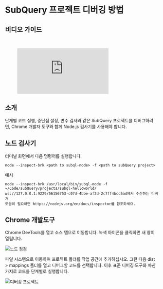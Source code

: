 # SubQuery 프로젝트 디버깅 방법

## 비디오 가이드

<br/>
<figure class="video_container">
  <iframe src="https://www.youtube.com/embed/6NlaO-YN2q4" frameborder="0" allowfullscreen="true"></iframe>
</figure>

## 소개

단계별 코드 실행, 중단점 설정, 변수 검사와 같은 SubQuery 프로젝트를 디버그하려면, Chrome 개발자 도구와 함께 Node.js 검사기를 사용해야 합니다.

## 노드 검사기

터미널 화면에서 다음 명령어를 실행합니다.

```shell
node --inspect-brk <path to subql-node> -f <path to subQuery project>
```

예시
```shell
node --inspect-brk /usr/local/bin/subql-node -f ~/Code/subQuery/projects/subql-helloworld/
ws://127.0.0.1:9229/56156753-c07d-4bbe-af2d-2c7ff4bcc5ad에서 수신하는 디버거
도움이 필요하면 https://nodejs.org/en/docs/inspector를 참조하세요.
```

## Chrome 개발도구

Chrome DevTools를 열고 소스 탭으로 이동합니다. 녹색 아이콘을 클릭하면 새 창이 열립니다.

![노드 점검](/assets/img/node_inspect.png)

파일 시스템으로 이동하여 프로젝트 폴더를 작업 공간에 추가하십시오. 그런 다음 dist > mappings 폴더를 열고 디버그할 코드를 선택합니다. 이후 표준 디버깅 도구와 마찬가지로 코드를 단계별로 실행합니다.

![디버깅 프로젝트](/assets/img/debugging_projects.png)
